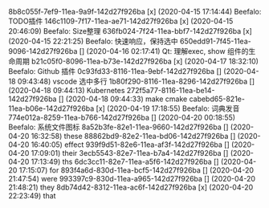 8b8c055f-7ef9-11ea-9a9f-142d27f926ba [x] (2020-04-15 17:14:44) Beefalo: TODO插件
146c1109-7f17-11ea-ae71-142d27f926ba [x] (2020-04-15 20:46:09) Beefalo: Size整理
636fb024-7f24-11ea-bbf7-142d27f926ba [x] (2020-04-15 22:21:25) Beefalo: 快速响应，保持选中
650edd91-7f45-11ea-9096-142d27f926ba [] (2020-04-16 02:17:41) Qt: 理解exec, show 组件的生命周期
b21c05f0-8096-11ea-b73e-142d27f926ba [x] (2020-04-17 18:32:10) Beefalo: Github 插件
0c93fd33-8116-11ea-9ebf-142d27f926ba [] (2020-04-18 09:43:48) vscode 选中多行
1b80f290-8116-11ea-8296-142d27f926ba [] (2020-04-18 09:44:13) ﻿Kubernetes
272f5a77-8116-11ea-be14-142d27f926ba [] (2020-04-18 09:44:33) make cmake
cabebd65-821e-11ea-b06e-142d27f926ba [x] (2020-04-19 17:18:55) Beefalo: 词典发音
774e012a-8259-11ea-b766-142d27f926ba [] (2020-04-20 00:18:55) Beefalo: 系统文件图标
8a52b3fe-82e1-11ea-9660-142d27f926ba [] (2020-04-20 16:32:58) these
88862bd9-82e2-11ea-bd06-142d27f926ba [] (2020-04-20 16:40:05) effect
939f9d51-82e6-11ea-af3f-142d27f926ba [] (2020-04-20 17:09:01) their
3ecb5543-82e7-11ea-b7a4-142d27f926ba [] (2020-04-20 17:13:49) ths
6dc3cc11-82e7-11ea-a5f6-142d27f926ba [] (2020-04-20 17:15:07) for
893f4a6d-830d-11ea-bcf5-142d27f926ba [] (2020-04-20 21:47:54) were
993397c9-830d-11ea-a965-142d27f926ba [] (2020-04-20 21:48:21) they
8db74d42-8312-11ea-ac6f-142d27f926ba [x] (2020-04-20 22:23:49) that
